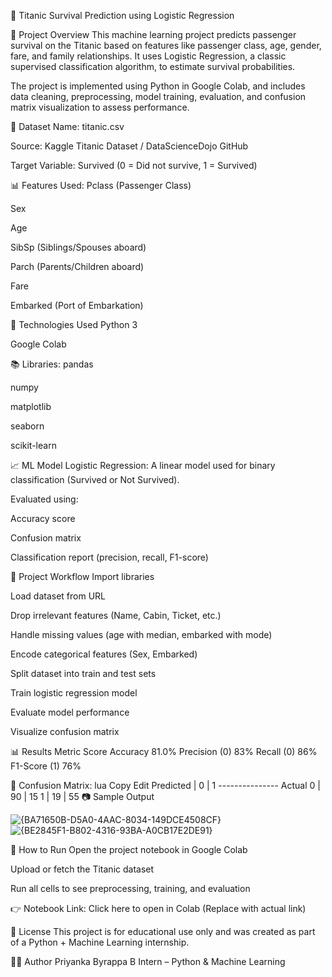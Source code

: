 🚢 Titanic Survival Prediction using Logistic Regression


📌 Project Overview
This machine learning project predicts passenger survival on the Titanic based on features like passenger class, age, gender, fare, and family relationships. It uses Logistic Regression, a classic supervised classification algorithm, to estimate survival probabilities.

The project is implemented using Python in Google Colab, and includes data cleaning, preprocessing, model training, evaluation, and confusion matrix visualization to assess performance.



📁 Dataset
Name: titanic.csv

Source: Kaggle Titanic Dataset / DataScienceDojo GitHub

Target Variable: Survived (0 = Did not survive, 1 = Survived)

📊 Features Used:
Pclass (Passenger Class)

Sex

Age

SibSp (Siblings/Spouses aboard)

Parch (Parents/Children aboard)

Fare

Embarked (Port of Embarkation)

🔧 Technologies Used
Python 3

Google Colab

📚 Libraries:
pandas

numpy

matplotlib

seaborn

scikit-learn

📈 ML Model
Logistic Regression:
A linear model used for binary classification (Survived or Not Survived).

Evaluated using:

Accuracy score

Confusion matrix

Classification report (precision, recall, F1-score)

🚀 Project Workflow
Import libraries

Load dataset from URL

Drop irrelevant features (Name, Cabin, Ticket, etc.)

Handle missing values (age with median, embarked with mode)

Encode categorical features (Sex, Embarked)

Split dataset into train and test sets

Train logistic regression model

Evaluate model performance

Visualize confusion matrix

📊 Results
Metric	Score
Accuracy	81.0%
Precision (0)	83%
Recall (0)	86%
F1-Score (1)	76%

🔹 Confusion Matrix:
lua
Copy
Edit
              Predicted
             |  0  |  1
           ---------------
Actual  0   | 90  | 15
        1   | 19  | 55
📷 Sample Output

![{BA71650B-D5A0-4AAC-8034-149DCE4508CF}](https://github.com/user-attachments/assets/36be0743-b474-4003-88a8-49e532729e6a)
![{BE2845F1-B802-4316-93BA-A0CB17E2DE91}](https://github.com/user-attachments/assets/904a20f5-1101-4cb5-80c3-4f72b9c4a61d)



📌 How to Run
Open the project notebook in Google Colab

Upload or fetch the Titanic dataset

Run all cells to see preprocessing, training, and evaluation

👉 Notebook Link: Click here to open in Colab
(Replace with actual link)

🧾 License
This project is for educational use only and was created as part of a Python + Machine Learning internship.

🙋‍♀️ Author
Priyanka Byrappa B
Intern – Python & Machine Learning

